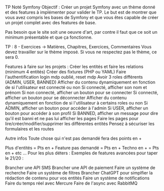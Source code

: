 TP Noté Symfony
Objectif :
Créer un projet Symfony avec un thème donné et des features à implémenter pour valider le TP. Le but est de montrer que vous avez compris les bases de Symfony et que vous êtes capable de créer un projet complet avec des features de base.

Pas besoin que le site soit une oeuvre d'art, par contre il faut que ce soit un minimum présentable et que ça fonctionne.

TP :
8 - Exercices -> Matières, Chapitres, Exercices, Commentaires
Vous devez travailler sur le thème imposé. Si vous ne respectez pas le thème, ce sera 0.

Features à faire sur les projets :
Créer les entités et faire les relations (minimum 4 entités)
Créer des fixtures (PHP ou YAML)
Faire l'authentification
login
mdp oublié, reset mdp
Avoir 3 roles différents (ADMIN, USER, BANNED)
Afficher du contenu dynamiquement en fonction de si l'utilisateur est connecté ou non
Si connecté, afficher son nom et prénom
Si non connecté, afficher un bouton pour se connecter
Si connecté, afficher un bouton pour se déconnecter
Afficher du contenu dynamiquement en fonction de si l'utilisateur à certains roles ou non
Si ADMIN, afficher un bouton pour accéder à l'admin
Si USER, afficher un bouton pour accéder à son profil
Si BANNED, afficher un message pour dire qu'il est banni et ne pas lui afficher les pages
Faire les pages pour lire/créer/modifier/supprimer les différentes entités
Pensez à sécuriser les formulaires et les routes

Autre infos
Toute chose qui n'est pas demandé fera des points en +

Plus d'entités = Pts en +
Feature pas demandé = Pts en +
Techno en + = Pts en +
etc ...
Pour les plus déters :
Exemples de features avancées pour taper le 21/20 :

Brancher une API SMS
Brancher une API de paiement
Faire un système de recherche
Faire un système de filtres
Brancher ChatGPT pour simplfier la rédaction de contenu pour vos entités
Faire un système de notifications
Faire du temps réel avec Mercure
Faire de l'async avec RabbitMQ
